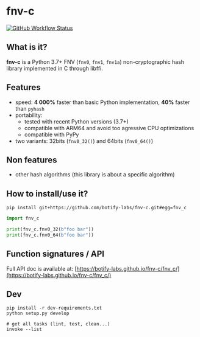 # fnv-c

[![GitHub Workflow Status](https://img.shields.io/github/actions/workflow/status/botify-labs/fnv-c/lint.yaml)](https://github.com/botify-labs/fnv-c/actions/workflows/lint.yaml)

## What is it?

**fnv-c** is a Python 3.7+ FNV (`fnv0`, `fnv1`, `fnv1a`) non-cryptographic hash library implemented in C through libffi.

## Features

- speed: **4 000%** faster than basic Python implementation, **40%** faster than `pyhash`
- portability:
    - tested with recent Python versions (3.7+)
    - compatible with ARM64 and avoid too agressive CPU optimizations
    - compatible with PyPy
- two variants: 32bits (`fnv0_32()`) and 64bits (`fnv0_64()`)

## Non features

- other hash algorithms (this library is about a specific algorithm)

## How to install/use it?

```
pip install git+https://github.com/botify-labs/fnv-c.git#egg=fnv_c
```

```python
import fnv_c

print(fnv_c.fnv0_32(b"foo bar"))
print(fnv_c.fnv0_64(b"foo bar"))
```

## Function signatures / API

Full API doc is available at: [https://botify-labs.github.io/fnv-c/fnv_c/](https://botify-labs.github.io/fnv-c/fnv_c/)

## Dev

```
pip install -r dev-requirements.txt
python setup.py develop

# get all tasks (lint, test, clean...)
invoke --list
```
